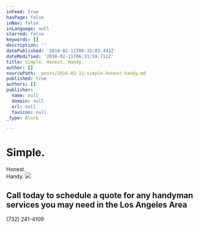 ```yaml
---
inFeed: true
hasPage: false
inNav: false
inLanguage: null
starred: false
keywords: []
description: ''
datePublished: '2016-02-11T06:32:03.441Z'
dateModified: '2016-02-11T06:31:59.711Z'
title: Simple. Honest. Handy.
author: []
sourcePath: _posts/2016-02-11-simple-honest-handy.md
published: true
authors: []
publisher:
  name: null
  domain: null
  url: null
  favicon: null
_type: Blurb

---
```

# Simple.  
Honest.  
Handy.
![](https://the-grid-user-content.s3-us-west-2.amazonaws.com/48c78af9-f8a0-49f1-986a-48c3c325c466.jpg)

## Call today to schedule a quote for any handyman services you may need in the Los Angeles Area  
(732) 241-4109